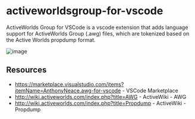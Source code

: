 # activeworldsgroup-for-vscode

ActiveWorlds Group for VSCode is a vscode extension that adds language support for ActiveWorlds Group (.awg) files, which are tokenized based on the Active Worlds propdump format.

![image](https://user-images.githubusercontent.com/1206482/151677349-7e2e9464-045a-4646-ba48-8a952fe39777.png)

## Resources

* https://marketplace.visualstudio.com/items?itemName=AnthonyNeace.awg-for-vscode - VSCode Marketplace
* http://wiki.activeworlds.com/index.php?title=AWG - ActiveWiki - AWG
* http://wiki.activeworlds.com/index.php?title=Propdump - ActiveWiki - Propdump